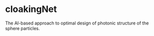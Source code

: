 # cloakingNet
The AI-based approach to optimal design of photonic structure of the sphere particles.
